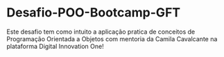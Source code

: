 # Desafio-POO-Bootcamp-GFT
Este desafio tem como intuito a aplicação pratica de conceitos de Programação Orientada a Objetos com mentoria da 
Camila Cavalcante na plataforma Digital Innovation One!
